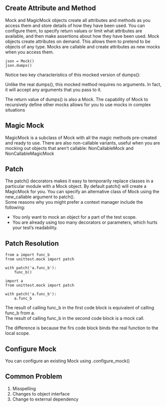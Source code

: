 ## Create Attribute and Method ##
Mock and MagicMock objects create all attributes and methods as you access them and store details of how they have been used. You can configure them, to specify return values or limit what attributes are available, and then make assertions about how they have been used.
Mock objects create attributes on demand. This allows them to pretend to be objects of any type. Mocks are callable and create attributes as new mocks when you access them. 

```
json = Mock()
json.dumps()
```
Notice two key characteristics of this mocked version of dumps():

Unlike the real dumps(), this mocked method requires no arguments. In fact, it will accept any arguments that you pass to it.

The return value of dumps() is also a Mock. The capability of Mock to recursively define other mocks allows for you to use mocks in complex situations


## Magic Mock ##
MagicMock is a subclass of Mock with all the magic methods pre-created and ready to use. There are also non-callable variants, useful when you are mocking out objects that aren’t callable: NonCallableMock and NonCallableMagicMock

## Patch ## 
The patch() decorators makes it easy to temporarily replace classes in a particular module with a Mock object. By default patch() will create a MagicMock for you. You can specify an alternative class of Mock using the new_callable argument to patch().     
Some reasons why you might prefer a context manager include the following:
* You only want to mock an object for a part of the test scope.
* You are already using too many decorators or parameters, which hurts your test’s readability.

## Patch Resolution ##

```
from a import func_b
from unittest.mock import patch

with patch('a.func_b'):
    func_b()
```

```
import a 
from unittest.mock import patch

with patch('a.func_b'):
    a.func_b

```

The result of calling func_b in the first code block is equivalent of calling func_b from a.    
The result of calling func_b in the second code block is a mock call.   

The difference is because the firs code block binds the real function to the local scope.     

## Configure Mock ##
You can configure an existing Mock using .configure_mock()

## Common Problem
1. Misspelling
2. Changes to object interface
3. Change to external dependency


